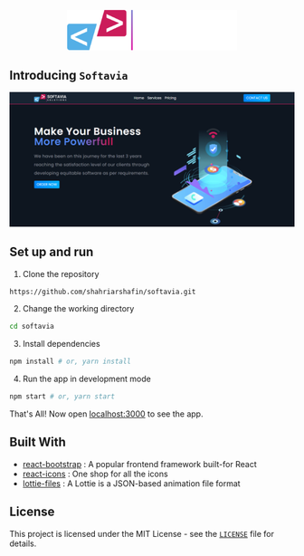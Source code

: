 <p align="center">
    <img src="./src/assets/images/logo.svg" alt="Logo" width="300">
</p>


## Introducing `Softavia`

<p align="center">
    <img src="./src/assets/images/screenshot.png" alt="Logo" width="" height="">
</p>

## Set up and run

1. Clone the repository

```bash
https://github.com/shahriarshafin/softavia.git
```

2. Change the working directory

```bash
cd softavia
```

3. Install dependencies

```bash
npm install # or, yarn install
```

4. Run the app in development mode

```bash
npm start # or, yarn start
```
That's All! Now open [localhost:3000](http://localhost:3000/) to see the app.

## Built With
<!-- - [Next JS](https://nextjs.org/) : The coolest React-based framework on the planet -->
- [react-bootstrap](https://react-bootstrap.github.io/) : A popular frontend framework built-for React
- [react-icons](https://react-icons.github.io/react-icons/) : One shop for all the icons
- [lottie-files](https://lottiefiles.com/) : A Lottie is a JSON-based animation file format
<!-- - [Styled Components](https://styled-components.com/) : Visual primitives for the component age -->
<!-- - [Vercel](http://vercel.com/) : Best for Hosting a React app -->

## License
This project is licensed under the MIT License - see the [`LICENSE`](LICENSE) file for details.